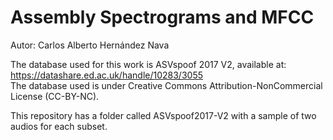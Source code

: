 # Assembly Spectrograms and MFCC

Autor: Carlos Alberto Hernández Nava  

The database used for this work is ASVspoof 2017 V2, available at: https://datashare.ed.ac.uk/handle/10283/3055  
The database used is under Creative Commons Attribution-NonCommercial License (CC-BY-NC).  

This repository has a folder called ASVspoof2017-V2 with a sample of two audios for each subset.  
